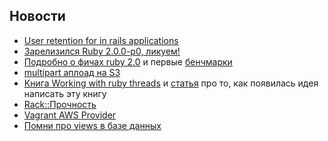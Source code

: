 ## Новости

* [User retention for in rails applications](http://ninjasandrobots.com/cohort-analysis-user-retention-in-a-rails-application)
* [Зарелизился Ruby 2.0.0-p0, ликуем!](http://www.ruby-lang.org/en/news/2013/02/24/ruby-2-0-0-p0-is-released/)
* [Подробно о фичах ruby 2.0](http://blog.marc-andre.ca/2013/02/23/ruby-2-by-example/) и первые
  [бенчмарки](http://www.superpumpup.com/ruby-2-load-rails-twice-as-fast)
* [multipart аплоад на S3](http://blog.bitcast.io/post/43001057745/direct-multipart-uploads-to-s3-in-rails)
* [Книга Working with ruby threads](http://www.workingwithrubythreads.com/)
  и [статья](http://www.jstorimer.com/newsletter/ruby-core-classes-arent-thread-safe.html) про то,
  как появилась идея написать эту книгу
* [Rack::Прочность](https://github.com/blambeau/rack-robustness)
* [Vagrant AWS Provider](http://www.hashicorp.com/blog/preview-vagrant-aws.html)
* [Помни про views в базе данных](http://blog.hashrocket.com/posts/sql-views-and-activerecord)
